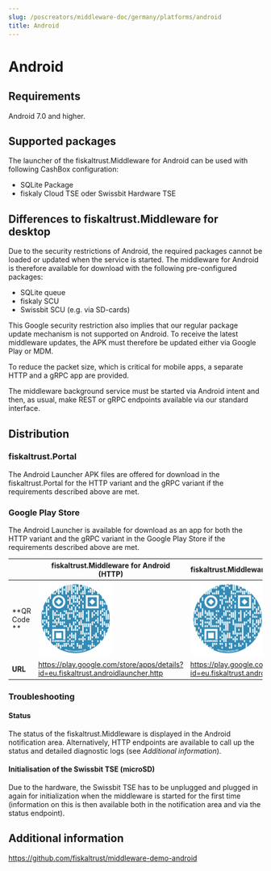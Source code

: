 ```yaml
---
slug: /poscreators/middleware-doc/germany/platforms/android
title: Android
---
```


# Android

## Requirements

Android 7.0 and higher.

## Supported packages

The launcher of the fiskaltrust.Middleware for Android can be used with following CashBox configuration:

 - SQLite Package
 - fiskaly Cloud TSE oder Swissbit Hardware TSE

## Differences to fiskaltrust.Middleware for desktop

Due to the security restrictions of Android, the required packages cannot be loaded or updated when the service is started. The middleware for Android is therefore available for download with the following pre-configured packages:

- SQLite queue
- fiskaly SCU
- Swissbit SCU (e.g. via SD-cards)

This Google security restriction also implies that our regular package update mechanism is not supported on Android. To receive the latest middleware updates, the APK must therefore be updated either via Google Play or MDM.

To reduce the packet size, which is critical for mobile apps, a separate HTTP and a gRPC app are provided.

The middleware background service must be started via Android intent and then, as usual, make REST or gRPC endpoints available via our standard interface.

## Distribution

### fiskaltrust.Portal

The Android Launcher APK files are offered for download in the fiskaltrust.Portal for the HTTP variant and the gRPC variant if the requirements described above are met.

### Google Play Store

The Android Launcher is available for download as an app for both the HTTP variant and the gRPC variant in the Google Play Store if the requirements described above are met.

|              | fiskaltrust.Middleware for Android (HTTP)                                         | fiskaltrust.Middleware for Android (gRPC)                                         |
|--------------|-----------------------------------------------------------------------------------|-----------------------------------------------------------------------------------|
| **QR Code ** | ![http](../images/android-http.png)                                               | ![grpc](../images/android-grpc.png)                                               |
| **URL**      | https://play.google.com/store/apps/details?id=eu.fiskaltrust.androidlauncher.http | https://play.google.com/store/apps/details?id=eu.fiskaltrust.androidlauncher.grpc |



### Troubleshooting

#### Status

The status of the fiskaltrust.Middleware is displayed in the Android notification area. Alternatively, HTTP endpoints are available to call up the status and detailed diagnostic logs (see *Additional information*).

#### Initialisation of the Swissbit TSE (microSD)

Due to the hardware, the Swissbit TSE has to be unplugged and plugged in again for initialization when the middleware is started for the first time (information on this is then available both in the notification area and via the status endpoint).

## Additional information

https://github.com/fiskaltrust/middleware-demo-android
